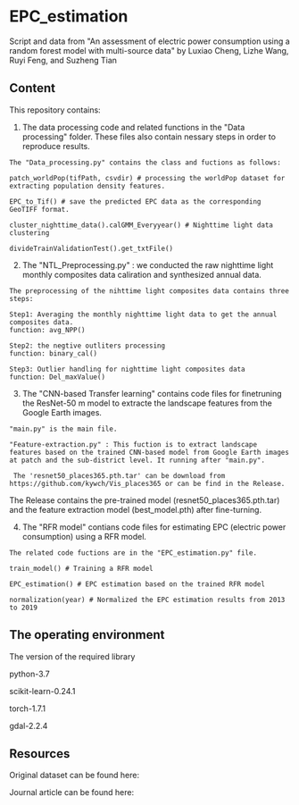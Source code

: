 # EPC_estimation
Script and data from "An assessment of electric power consumption using a random forest model with multi-source data" by Luxiao Cheng, Lizhe Wang, Ruyi Feng, and Suzheng Tian

## Content
This repository contains:

  1. The data processing code and related functions in the "Data processing" folder. These files also contain nessary steps in order to reproduce results.
  
    The "Data_processing.py" contains the class and fuctions as follows:
      
    patch_worldPop(tifPath, csvdir) # processing the worldPop dataset for extracting population density features.  
    
    EPC_to_Tif() # save the predicted EPC data as the corresponding GeoTIFF format.
    
    cluster_nighttime_data().calGMM_Everyyear() # Nighttime light data clustering
     
    divideTrainValidationTest().get_txtFile()
    
  2. The "NTL_Preprocessing.py" : we conducted the raw nighttime light monthly composites data caliration and synthesized annual data.

    The preprocessing of the nihttime light composites data contains three steps:
    
    Step1: Averaging the monthly nighttime light data to get the annual composites data. 
    function: avg_NPP()
    
    Step2: the negtive outliters processing
    function: binary_cal()
    
    Step3: Outlier handling for nighttime light composites data
    function: Del_maxValue()
    
  3. The "CNN-based Transfer learning" contains code files for finetruning the ResNet-50 m model to extracte the landscape features from the Google Earth images.
  
    "main.py" is the main file.
    
    "Feature-extraction.py" : This fuction is to extract landscape features based on the trained CNN-based model from Google Earth images at patch and the sub-district level. It running after "main.py".
     
     The 'resnet50_places365.pth.tar' can be download from https://github.com/kywch/Vis_places365 or can be find in the Release. 
 
 The Release contains the pre-trained model (resnet50_places365.pth.tar) and the feature extraction model (best_model.pth) after fine-turning.
 
  4. The "RFR model" contians code files for estimating EPC (electric power consumption) using a RFR model.
  
    The related code fuctions are in the "EPC_estimation.py" file.
    
    train_model() # Training a RFR model
    
    EPC_estimation() # EPC estimation based on the trained RFR model
    
    normalization(year) # Normalized the EPC estimation results from 2013 to 2019
 
 ## The operating environment
 
 The version of the required library
 
 python-3.7
 
 scikit-learn-0.24.1
 
 torch-1.7.1
 
 gdal-2.2.4
 
 ## Resources
 
 Original dataset can be found here:
 
 Journal article can be found here: 
